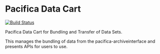 # Pacifica Data Cart
[![Build Status](https://travis-ci.org/EMSL-MSC/pacifica-cartd.svg?branch=master)](https://travis-ci.org/EMSL-MSC/pacifica-cartd)

Pacifica Data Cart for Bundling and Transfer of Data Sets.

This manages the bundling of data from the pacifica-archiveinterface and presents APIs for users to use.
